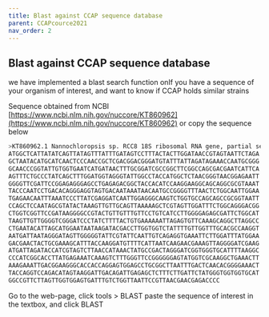 ```yaml
---
title: Blast against CCAP sequence database
parent: CCAPcource2021
nav_order: 2
--- 
```



## Blast against CCAP sequence database

we have implemented a blast search function onIf you have a sequence of your organism of interest, and want to know if CCAP holds similar strains

Sequence obtained from NCBI [https://www.ncbi.nlm.nih.gov/nuccore/KT860962](https://www.ncbi.nlm.nih.gov/nuccore/KT860962)
or copy the sequence below


```sh
>KT860962.1 Nannochloropsis sp. RCC8 18S ribosomal RNA gene, partial sequence
ATGGCTCATTATATCAGTTATAGTTTATTTGATAGTCCTTTACTACTTGGATAACCGTAGTAATTCTAGA
GCTAATACATGCATCAACTCCCAACCGCTCGACGGACGGGATGTATTTATTAGATAGAAACCAATGCGGG
GCAACCCGGTATTGTGGTGAATCATGATAACTTTGCGGATCGCCGGCTTCGGCCAGCGACGAATCATTCA
AGTTTCTGCCCTATCAGCTTTGGATGGTAGGGTATTGGCCTACCATGGCTCTAACGGGTAACGGAGAATT
GGGGTTCGATTCCGGAGAGGGAGCCTGAGAGACGGCTACCACATCCAAGGAAGGCAGCAGGCGCGTAAAT
TACCCAATCCTGACACAGGGAGGTAGTGACAATAAATAACAATGCCGGGGTTTAACTCTGGCAATTGGAA
TGAGAACAATTTAAATCCCTTATCGAGGATCAATTGGAGGGCAAGTCTGGTGCCAGCAGCCGCGGTAATT
CCAGCTCCAATAGCGTATACTAAAGTTGTTGCAGTTAAAAAGCTCGTAGTTGGATTTCTGGCAGGGACGG
CTGGTCGGTTCCGATAAGGGGCCGTACTGTTGTTTGTTCCTGTCATCCTTGGGGAGAGCGATTCTGGCAT
TAAGTTGTTGGGGTCGGGATCCCTATCTTTTACTGTGAAAAAATTAGAGTGTTCAAAGCAGGCTTAGGCC
CTGAATACATTAGCATGGAATAATAAGATACGACCTTGGTGGTCTATTTTGTTGGTTTGCACGCCAAGGT
AATGATTAATAGGGATAGTTGGGGGTATTCGTATTCAATTGTCAGAGGTGAAATTCTTGGATTTATGGAA
GACGAACTACTGCGAAAGCATTTACCAAGGATGTTTTCATTAATCAAGAACGAAAGTTAGGGGATCGAAG
ATGATTAGATACCATCGTAGTCTTAACCATAAACTATGCCGACTAGGGATCGGTGGGTGCATTTTAAGGC
CCCATCGGCACCTTATGAGAAATCAAAGTCTTTGGGTTCCGGGGGGAGTATGGTCGCAAGGCTGAAACTT
AAAGAAATTGACGGAAGGGCACCACCAGGAGTGGAGCCTGCGGCTTAATTTGACTCAACACGGGGAAACT
TACCAGGTCCAGACATAGTAAGGATTGACAGATTGAGAGCTCTTTCTTGATTCTATGGGTGGTGGTGCAT
GGCCGTTCTTAGTTGGTGGAGTGATTTGTCTGGTTAATTCCGTTAACGAACGAGACCCC
```

Go to the web-page, click tools > BLAST
paste the sequence of interest in the textbox, and click BLAST
